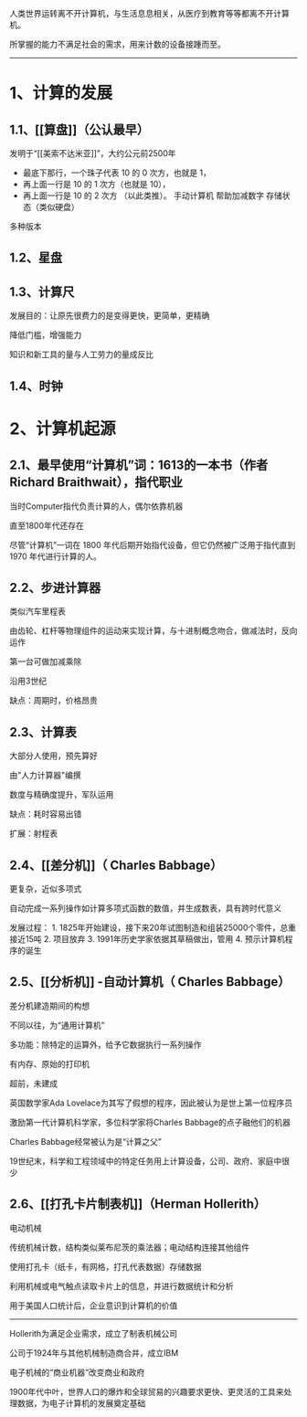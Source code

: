 人类世界运转离不开计算机，与生活息息相关，从医疗到教育等等都离不开计算机。

所掌握的能力不满足社会的需求，用来计数的设备接踵而至。

---
# 1、计算的发展

## 1.1、[[算盘]]（公认最早）

发明于“[[美索不达米亚]]”，大约公元前2500年
- 最底下那行，一个珠子代表 10 的 0 次方，也就是 1，
- 再上面一行是 10 的 1 次方（也就是 10），
- 再上面一行是 10 的 2 次方 （以此类推）。
手动计算机 帮助加减数字 存储状态（类似硬盘）

多种版本

## 1.2、星盘

## 1.3、计算尺

发展目的：让原先很费力的是变得更快，更简单，更精确

降低门槛，增强能力

知识和新工具的量与人工劳力的量成反比

## 1.4、时钟
# 2、计算机起源

## 2.1、最早使用“计算机”词：1613的一本书（作者Richard Braithwait），指代职业
当时Computer指代负责计算的人，偶尔依靠机器

直至1800年代还存在

尽管“计算机”一词在 1800 年代后期开始指代设备，但它仍然被广泛用于指代直到 1970 年代进行计算的人。

## 2.2、步进计算器

类似汽车里程表

由齿轮、杠杆等物理组件的运动来实现计算，与十进制概念吻合，做减法时，反向运作

第一台可做加减乘除

沿用3世纪

缺点：周期时，价格昂贵

## 2.3、计算表

大部分人使用，预先算好

由"人力计算器"编撰

数度与精确度提升，军队运用

缺点：耗时容易出错

扩展：射程表

## 2.4、[[差分机]]（ Charles Babbage）

更复杂，近似多项式

自动完成一系列操作如计算多项式函数的数值，并生成数表，具有跨时代意义

发展过程：
	1. 1825年开始建设，接下来20年试图制造和组装25000个零件，总重接近15吨
	2. 项目放弃
	3. 1991年历史学家依据其草稿做出，管用
	4. 预示计算机程序的诞生

## 2.5、[[分析机]] **-自动计算机**（ Charles Babbage）

 差分机建造期间的构想
 
 不同以往，为“通用计算机”
 
 多功能：除特定的运算外，给予它数据执行一系列操作
 
 有内存、原始的打印机
 
 超前，未建成
 
 英国数学家Ada Lovelace为其写了假想的程序，因此被认为是世上第一位程序员
 
 激励第一代计算机科学家，多位科学家将Charles Babbage的点子融他们的机器
 
 Charles Babbage经常被认为是“计算之父”
 
19世纪末，科学和工程领域中的特定任务用上计算设备，公司、政府、家庭中很少

## 2.6、[[打孔卡片制表机]]（Herman Hollerith）

电动机械

传统机械计数，结构类似莱布尼茨的乘法器；电动结构连接其他组件

使用打孔卡（纸卡，有网格，打孔代表数据）存储数据

利用机械或电气触点读取卡片上的信息，并进行数据统计和分析

用于美国人口统计后，企业意识到计算机的价值

---
Hollerith为满足企业需求，成立了制表机械公司

公司于1924年与其他机械制造商合并，成立IBM

电子机械的“商业机器”改变商业和政府 

1900年代中叶，世界人口的爆炸和全球贸易的兴趣要求更快、更灵活的工具来处理数据，为电子计算机的发展奠定基础



